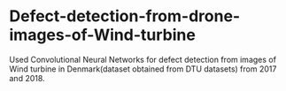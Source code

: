 # Defect-detection-from-drone-images-of-Wind-turbine
Used Convolutional Neural Networks for defect detection from images of Wind turbine in Denmark(dataset obtained from DTU datasets) from 2017 and 2018.

